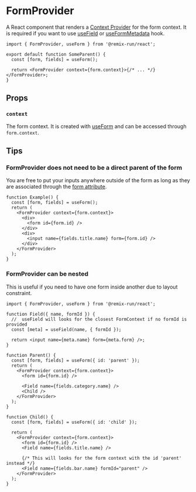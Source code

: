 # FormProvider

A React component that renders a [Context Provider](https://react.dev/reference/react/createContext#provider) for the form context. It is required if you want to use [useField](./useField.md) or [useFormMetadata](./useFormMetadata.md) hook.

```tsx
import { FormProvider, useForm } from '@remix-run/react';

export default function SomeParent() {
  const [form, fields] = useForm();

  return <FormProvider context={form.context}>{/* ... */}</FormProvider>;
}
```

## Props

### `context`

The form context. It is created with [useForm](./useForm.md) and can be accessed through `form.context`.

## Tips

### FormProvider does not need to be a direct parent of the form

You are free to put your inputs anywhere outside of the form as long as they are associated through the [form attribute](https://developer.mozilla.org/en-US/docs/Web/API/HTMLInputElement#instance_properties_related_to_the_parent_form).

```tsx
function Example() {
  const [form, fields] = useForm();
  return (
    <FormProvider context={form.context}>
      <div>
        <form id={form.id} />
      </div>
      <div>
        <input name={fields.title.name} form={form.id} />
      </div>
    </FormProvider>
  );
}
```

### FormProvider can be nested

This is useful if you need to have one form inside another due to layout constraint.

```tsx
import { FormProvider, useForm } from '@remix-run/react';

function Field({ name, formId }) {
  //  useField will looks for the closest FormContext if no formId is provided
  const [meta] = useField(name, { formId });

  return <input name={meta.name} form={meta.form} />;
}

function Parent() {
  const [form, fields] = useForm({ id: 'parent' });
  return (
    <FormProvider context={form.context}>
      <form id={form.id} />

      <Field name={fields.category.name} />
      <Child />
    </FormProvider>
  );
}

function Child() {
  const [form, fields] = useForm({ id: 'child' });

  return (
    <FormProvider context={form.context}>
      <form id={form.id} />
      <Field name={fields.title.name} />

      {/* This will looks for the form context with the id 'parent' instead */}
      <Field name={fields.bar.name} formId="parent" />
    </FormProvider>
  );
}
```
